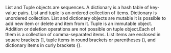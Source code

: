 List and Tuple objects are sequences. A dictionary is a hash table of key-value pairs. List and tuple is an ordered collection of items. Dictionary is unordered collection. List and dictionary objects are mutable it is possible to add new item or delete and item from it. Tuple is an immutable object. Addition or deletion operations are not possible on tuple object.Each of them is a collection of comma-separated items. List items are enclosed in square brackets [], tuple items in round brackets or parentheses (), and dictionary items in curly brackets {}.
